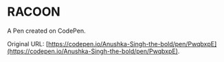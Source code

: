 # RACOON

A Pen created on CodePen.

Original URL: [https://codepen.io/Anushka-Singh-the-bold/pen/PwqbxpE](https://codepen.io/Anushka-Singh-the-bold/pen/PwqbxpE).

